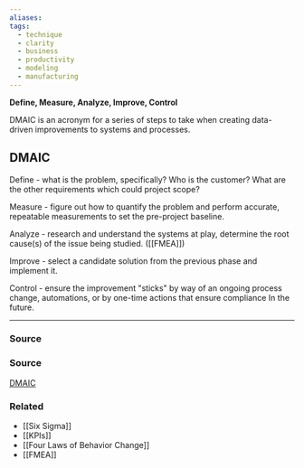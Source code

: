 ```yaml
---
aliases: 
tags:
  - technique
  - clarity
  - business
  - productivity
  - modeling
  - manufacturing
---
```

**Define, Measure, Analyze, Improve, Control**

DMAIC is an acronym for a series of steps to take when creating data-driven improvements to systems and processes.

## DMAIC

Define - what is the problem, specifically? Who is the customer? What are the other requirements which could project scope?

Measure - figure out how to quantify the problem and perform accurate, repeatable measurements to set the pre-project baseline.

Analyze - research and understand the systems at play, determine the root cause(s) of the issue being studied. ([[FMEA]])

Improve - select a candidate solution from the previous phase and implement it.

Control - ensure the improvement "sticks" by way of an ongoing process change, automations, or by one-time actions that ensure compliance In the future.

---

### Source

### Source

[DMAIC](https://en.m.wikipedia.org/wiki/DMAIC)

### Related
- [[Six Sigma]] 
- [[KPIs]] 
- [[Four Laws of Behavior Change]] 
- [[FMEA]]